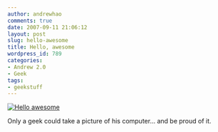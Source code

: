 ```yaml
---
author: andrewhao
comments: true
date: 2007-09-11 21:06:12
layout: post
slug: hello-awesome
title: Hello, awesome
wordpress_id: 789
categories:
- Andrew 2.0
- Geek
tags:
- geekstuff
---
```



[![Hello awesome](http://farm2.static.flickr.com/1221/1364248426_8f30709fd6.jpg)](http://www.flickr.com/photos/andrewhao/1364248426/)

Only a geek could take a picture of his computer... and be proud of it.
